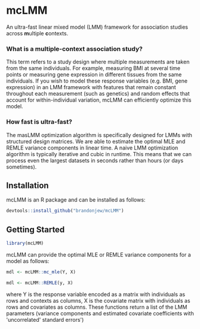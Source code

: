 # mcLMM

An ultra-fast linear mixed model (LMM) framework for association studies across **m**ultiple **c**ontexts.

### What is a multiple-context association study?

This term refers to a study design where multiple measurements are taken from the same individuals. For example, measuring BMI at several time points or measuring gene expression in different tissues from the same individuals. If you wish to model these response variables (e.g. BMI, gene expression) in an LMM framework with features that remain constant throughout each measurement (such as genetics) and random effects that account for within-individual variation, mcLMM can efficiently optimize this model.

### How fast is ultra-fast?

The masLMM optimization algorithm is specifically designed for LMMs with structured design matrices. We are able to estimate the optimal MLE and REMLE variance components in linear time. A naive LMM optimization algorithm is typically iterative and cubic in runtime. This means that we can process even the largest datasets in seconds rather than hours (or days sometimes). 

## Installation

mcLMM is an R package and can be installed as follows:

```r
devtools::install_github("brandonjew/mcLMM")
```

## Getting Started

```r
library(mcLMM)
```

mcLMM can provide the optimal MLE or REMLE variance components for a model as follows:

```r
mdl <- mcLMM::mc_mle(Y, X)
```

```r
mdl <- mcLMM::REMLE(y, X)
```

where Y is the response variable encoded as a matrix with individuals as rows and contexts as columns, X is the covariate matrix with individuals as rows and covariates as columns. These functions return a list of the LMM parameters (variance components and estimated covariate coefficients with 'uncorrelated' standard errors')

